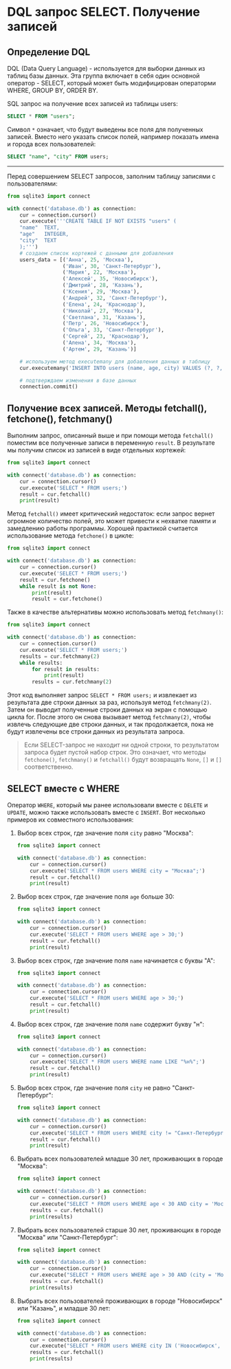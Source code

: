 
# DQL запрос SELECT. Получение записей

## Определение DQL

DQL (Data Query Language) - используется для выборки данных из таблиц базы данных. Эта группа включает в себя один основной оператор - SELECT, который может быть модифицирован операторми WHERE, GROUP BY, ORDER BY.

SQL запрос на получение всех записей из таблицы users:

```sql
SELECT * FROM "users";
```

Символ `*` означает, что будут выведены все поля для полученных записей. Вместо него указать список полей, например показать имена и города всех пользователей:

```sql
SELECT "name", "city" FROM users;
```

---

Перед совершением SELECT запросов, заполним таблицу записями с пользователями:

```python
from sqlite3 import connect

with connect('database.db') as connection:
    cur = connection.cursor()
    cur.execute('''CREATE TABLE IF NOT EXISTS "users" (
    "name"  TEXT,
    "age"   INTEGER,
    "city"  TEXT
    );''')
    # создаем список кортежей с данными для добавления
    users_data = [('Анна', 25, 'Москва'),
                  ('Иван', 30, 'Санкт-Петербург'),
                  ('Мария', 22, 'Москва'),
                  ('Алексей', 35, 'Новосибирск'),
                  ('Дмитрий', 28, 'Казань'),
                  ('Ксения', 29, 'Москва'),
                  ('Андрей', 32, 'Санкт-Петербург'),
                  ('Елена', 24, 'Краснодар'),
                  ('Николай', 27, 'Москва'),
                  ('Светлана', 31, 'Казань'),
                  ('Петр', 26, 'Новосибирск'),
                  ('Ольга', 33, 'Санкт-Петербург'),
                  ('Сергей', 23, 'Краснодар'),
                  ('Алена', 34, 'Москва'),
                  ('Артем', 29, 'Казань')]

    # используем метод executemany для добавления данных в таблицу
    cur.executemany('INSERT INTO users (name, age, city) VALUES (?, ?, ?)', users_data)

    # подтверждаем изменения в базе данных
    connection.commit()
```

## Получение всех записей. Методы fetchall(), fetchone(), fetchmany()

Выполним запрос, описанный выше и при помощи метода `fetchall()` поместим все полученные записи в переменную `result`. В результате мы получим список из записей в виде отдельных кортежей:

```python
from sqlite3 import connect

with connect('database.db') as connection:
    cur = connection.cursor()
    cur.execute('SELECT * FROM users;')
    result = cur.fetchall()
    print(result)
```

Метод `fetchall()` имеет критический недостаток: если запрос вернет огромное количество полей, это может привести к нехватке памяти и замедлению работы программы. Хорошей практикой считается использование метода `fetchone()` в цикле:

```python
from sqlite3 import connect

with connect('database.db') as connection:
    cur = connection.cursor()
    cur.execute('SELECT * FROM users;')
    result = cur.fetchone()
    while result is not None:
        print(result)
        result = cur.fetchone()
```

Также в качестве альтернативы можно использовать метод `fetchmany()`:

```python
from sqlite3 import connect

with connect('database.db') as connection:
    cur = connection.cursor()
    cur.execute('SELECT * FROM users;')
    results = cur.fetchmany(2)
    while results:
        for result in results:
            print(result)
        results = cur.fetchmany(2)
```

Этот код выполняет запрос `SELECT * FROM users;` и извлекает из результата две строки данных за раз, используя метод `fetchmany(2)`. Затем он выводит полученные строки данных на экран с помощью цикла for. После этого он снова вызывает метод `fetchmany(2)`, чтобы извлечь следующие две строки данных, и так продолжается, пока не будут извлечены все строки данных из результата запроса.

> Если SELECT-запрос не находит ни одной строки, то результатом запроса будет пустой набор строк. Это означает, что методы `fetchone()`, `fetchmany()` и `fetchall()` будут возвращать `None`, `[]` и `[]` соответственно.

## SELECT вместе с WHERE

Оператор `WHERE`, который мы ранее использовали вместе с `DELETE` и `UPDATE`, можно также использовать вместе с `INSERT`. Вот несколько примеров их совместного использования:

1. Выбор всех строк, где значение поля `city` равно "Москва":

    ```python
    from sqlite3 import connect

    with connect('database.db') as connection:
        cur = connection.cursor()
        cur.execute('SELECT * FROM users WHERE city = "Москва";')
        result = cur.fetchall()
        print(result)
    ```

2. Выбор всех строк, где значение поля `age` больше 30:

    ```python
    from sqlite3 import connect

    with connect('database.db') as connection:
        cur = connection.cursor()
        cur.execute('SELECT * FROM users WHERE age > 30;')
        result = cur.fetchall()
        print(result)
    ```

3. Выбор всех строк, где значение поля `name` начинается с буквы "А":

    ```python
    from sqlite3 import connect

    with connect('database.db') as connection:
        cur = connection.cursor()
        cur.execute('SELECT * FROM users WHERE age > 30;')
        result = cur.fetchall()
        print(result)
    ```

4. Выбор всех строк, где значение поля `name` содержит букву "н":

    ```python
    from sqlite3 import connect

    with connect('database.db') as connection:
        cur = connection.cursor()
        cur.execute('SELECT * FROM users WHERE name LIKE "%н%";')
        result = cur.fetchall()
        print(result)
    ```

5. Выбор всех строк, где значение поля `city` не равно "Санкт-Петербург":

    ```python
    from sqlite3 import connect

    with connect('database.db') as connection:
        cur = connection.cursor()
        cur.execute('SELECT * FROM users WHERE city != "Санкт-Петербург";')
        result = cur.fetchall()
        print(result)
    ```

6. Выбрать всех пользователей младше 30 лет, проживающих в городе "Москва":

    ```python
    from sqlite3 import connect

    with connect('database.db') as connection:
        cur = connection.cursor()
        cur.execute("SELECT * FROM users WHERE age < 30 AND city = 'Москва'")
        results = cur.fetchall()
        print(results)
    ```

7. Выбрать всех пользователей старше 30 лет, проживающих в городе "Москва" или "Санкт-Петербург":

    ```python
    from sqlite3 import connect

    with connect('database.db') as connection:
        cur = connection.cursor()
        cur.execute("SELECT * FROM users WHERE age > 30 AND (city = 'Москва' OR city = 'Санкт-Петербург')")
        results = cur.fetchall()
        print(results)
    ```

8. Выбрать всех пользователей проживающих в городе "Новосибирск" или "Казань", и младше 30 лет:

    ```python
    from sqlite3 import connect

    with connect('database.db') as connection:
        cur = connection.cursor()
        cur.execute("SELECT * FROM users WHERE city IN ('Новосибирск', 'Казань') AND age < 30")
        results = cur.fetchall()
        print(results)
    ```